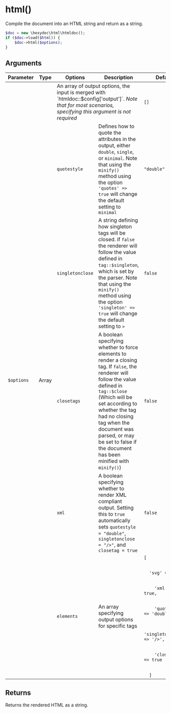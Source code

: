 # html()

Compile the document into an HTML string and return as a string.

```php
$doc = new \hexydec\html\htmldoc();
if ($doc->load($html)) {
	$doc->html($options);
}
```

## Arguments

<table>
	<thead>
		<tr>
			<th>Parameter</th>
			<th>Type</th>
			<th>Options</th>
			<th>Description</th>
			<th>Default</th>
		</tr>
	</thead>
	<tbody>
		<tr>
			<td rowspan="6"><code>$options</code></td>
			<td rowspan="6">Array</td>
			<td colspan="2">An array of output options, the input is merged with `htmldoc::$config['output']`. <em>Note that for most scenarios, specifying this argument is not required</em></td>
			<td><code>[]</code></td>
		</tr>
		<tr>
			<td><code>quotestyle</code></td>
			<td>Defines how to quote the attributes in the output, either <code>double</code>, <code>single</code>, or <code>minimal</code>. Note that using the <code>minify()</code> method using the option <code>'quotes' => true</code> will change the default setting to <code>minimal</code></td>
			<td><code>&quot;double&quot;</code></td>
		</tr>
		<tr>
			<td><code>singletonclose</code></td>
			<td>A string defining how singleton tags will be closed. if <code>false</code> the renderer will follow the value defined in <code>tag::$singleton</code>, which is set by the parser. Note that using the <code>minify()</code> method using the option <code>'singleton' => true</code> will change the default setting to <code>&gt;</code></td>
			<td><code>false</code></td>
		</tr>
		<tr>
			<td><code>closetags</code></td>
			<td>A boolean specifying whether to force elements to render a closing tag. If <code>false</code>, the renderer will follow the value defined in <code>tag::$close</code> (Which will be set according to whether the tag had no closing tag when the document was parsed, or may be set to false if the document has been minified with <code>minify()</code>)</td>
			<td><code>false</code></td>
		</tr>
		<tr>
			<td><code>xml</code></td>
			<td>A boolean specifying whether to render XML compliant output. Setting this to <code>true</code> automatically sets <code>quotestyle = &quot;double&quot;</code>, <code>singletonclose = &quot;/&gt;&quot;</code>, and <code>closetag = true</code></td>
			<td><code>false</code></td>
		</tr>
		<tr>
			<td><code>elements</code></td>
			<td>An array specifying output options for specific tags</td>
			<td><code>[<br>
				&nbsp; 'svg' => [<br>
				&nbsp; &nbsp; 'xml' => true,<br>
				&nbsp; &nbsp; 'quotestyle' => 'double',<br>
				&nbsp; &nbsp; 'singletonclose' => '/>',<br>
				&nbsp; &nbsp; 'closetags' => true<br>
				&nbsp; ]</code></td>
		</tr>
	</tbody>
</table>

## Returns

Returns the rendered HTML as a string.
